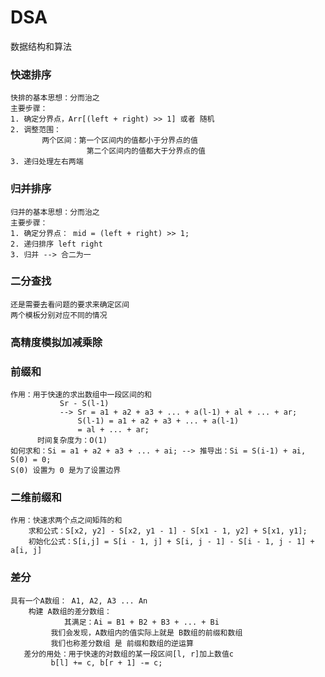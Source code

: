 # DSA
数据结构和算法

### 快速排序
    快排的基本思想：分而治之
    主要步骤：
    1. 确定分界点，Arr[(left + right) >> 1] 或者 随机
    2. 调整范围：
           两个区间：第一个区间内的值都小于分界点的值
                     第二个区间内的值都大于分界点的值
    3. 递归处理左右两端
    
### 归并排序
    归并的基本思想：分而治之
    主要步骤：
    1. 确定分界点： mid = (left + right) >> 1;
    2. 递归排序 left right
    3. 归并 --> 合二为一


### 二分查找
    还是需要去看问题的要求来确定区间
    两个模板分别对应不同的情况


### 高精度模拟加减乘除
    
    
### 前缀和
    作用：用于快速的求出数组中一段区间的和
               Sr - S(l-1)
               --> Sr = a1 + a2 + a3 + ... + a(l-1) + al + ... + ar;
                   S(l-1) = a1 + a2 + a3 + ... + a(l-1)
                   = al + ... + ar;
          时间复杂度为：O(1)
    如何求和：Si = a1 + a2 + a3 + ... + ai; --> 推导出：Si = S(i-1) + ai, S(0) = 0;
    S(0) 设置为 0 是为了设置边界
    
### 二维前缀和
    作用：快速求两个点之间矩阵的和
        求和公式：S[x2, y2] - S[x2, y1 - 1] - S[x1 - 1, y2] + S[x1, y1];
        初始化公式：S[i,j] = S[i - 1, j] + S[i, j - 1] - S[i - 1, j - 1] + a[i, j]
        
 
### 差分
    具有一个A数组： A1, A2, A3 ... An
        构建 A数组的差分数组：
                其满足：Ai = B1 + B2 + B3 + ... + Bi
             我们会发现，A数组内的值实际上就是 B数组的前缀和数组
             我们也称差分数组 是 前缀和数组的逆运算
       差分的用处：用于快速的对数组的某一段区间[l, r]加上数值c
             b[l] += c, b[r + 1] -= c;
 
